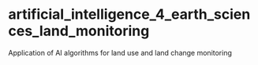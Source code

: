 # artificial_intelligence_4_earth_sciences_land_monitoring
Application of AI algorithms for land use and land change monitoring
